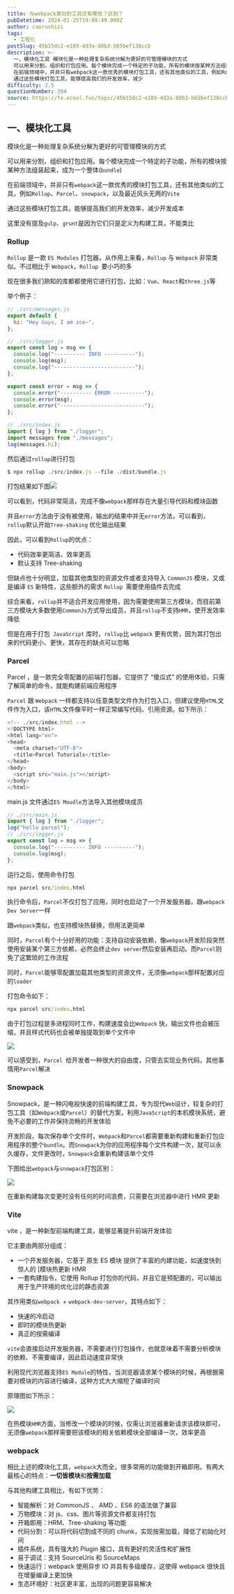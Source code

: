 ```yaml
---
title: 与webpack类似的工具还有哪些？区别？
pubDatetime: 2024-01-25T19:08:49.000Z
author: caorushizi
tags:
  - 工程化
postSlug: 45b15dc2-e189-4d3a-80b3-b65bef138ccb
description: >-
  一、模块化工具 模块化是一种处理复杂系统分解为更好的可管理模块的方式
  可以用来分割，组织和打包应用。每个模块完成一个特定的子功能，所有的模块按某种方法组装起来，成为一个整体(bundle)
  在前端领域中，并非只有webpack这一款优秀的模块打包工具，还有其他类似的工具，例如Rollup、Parcel、snowpack，以及最近风头无两的Vite
  通过这些模块打包工具，能够提高我们的开发效率，减少
difficulty: 2.5
questionNumber: 394
source: https://fe.ecool.fun/topic/45b15dc2-e189-4d3a-80b3-b65bef138ccb
---
```


## 一、模块化工具

模块化是一种处理复杂系统分解为更好的可管理模块的方式

可以用来分割，组织和打包应用。每个模块完成一个特定的子功能，所有的模块按某种方法组装起来，成为一个整体(`bundle`)

在前端领域中，并非只有`webpack`这一款优秀的模块打包工具，还有其他类似的工具，例如`Rollup`、`Parcel`、`snowpack`，以及最近风头无两的`Vite`

通过这些模块打包工具，能够提高我们的开发效率，减少开发成本

这里没有提及`gulp`、`grunt`是因为它们只是定义为构建工具，不能类比

### Rollup

`Rollup` 是一款 `ES Modules` 打包器，从作用上来看，`Rollup` 与 `Webpack` 非常类似。不过相比于 `Webpack`，`Rollup `要小巧的多

现在很多我们熟知的库都都使用它进行打包，比如：`Vue`、`React`和`three.js`等

举个例子：

```js
// ./src/messages.js
export default {
  hi: "Hey Guys, I am zce~",
};

// ./src/logger.js
export const log = msg => {
  console.log("---------- INFO ----------");
  console.log(msg);
  console.log("--------------------------");
};

export const error = msg => {
  console.error("---------- ERROR ----------");
  console.error(msg);
  console.error("---------------------------");
};

// ./src/index.js
import { log } from "./logger";
import messages from "./messages";
log(messages.hi);
```

然后通过`rollup`进行打包

```js
$ npx rollup ./src/index.js --file ./dist/bundle.js
```

打包结果如下图![](https://static.ecool.fun//article/5cc53952-b3c0-4552-a5b1-245f189f5e67.png)

可以看到，代码非常简洁，完成不像`webpack`那样存在大量引导代码和模块函数

并且`error`方法由于没有被使用，输出的结果中并无`error`方法，可以看到，`rollup`默认开始`Tree-shaking` 优化输出结果

因此，可以看到`Rollup`的优点：

- 代码效率更简洁、效率更高
- 默认支持 Tree-shaking

但缺点也十分明显，加载其他类型的资源文件或者支持导入 `CommonJS` 模块，又或是编译 `ES` 新特性，这些额外的需求 `Rollup `需要使用插件去完成

综合来看，`rollup`并不适合开发应用使用，因为需要使用第三方模块，而目前第三方模块大多数使用`CommonJs`方式导出成员，并且`rollup`不支持`HMR`，使开发效率降低

但是在用于打包` JavaScript` 库时，`rollup`比 `webpack` 更有优势，因为其打包出来的代码更小、更快，其存在的缺点可以忽略

### Parcel

Parcel ，是一款完全零配置的前端打包器，它提供了 “傻瓜式” 的使用体验，只需了解简单的命令，就能构建前端应用程序

`Parcel` 跟 `Webpack` 一样都支持以任意类型文件作为打包入口，但建议使用`HTML`文件作为入口，该`HTML`文件像平时一样正常编写代码、引用资源。如下所示：

```js
<!-- ./src/index.html -->
<!DOCTYPE html>
<html lang="en">
<head>
  <meta charset="UTF-8">
  <title>Parcel Tutorials</title>
</head>
<body>
  <script src="main.js"></script>
</body>
</html>
```

main.js 文件通过`ES Moudle`方法导入其他模块成员

```js
// ./src/main.js
import { log } from "./logger";
log("hello parcel");
// ./src/logger.js
export const log = msg => {
  console.log("---------- INFO ----------");
  console.log(msg);
};
```

运行之后，使用命令打包

```cmd
npx parcel src/index.html
```

执行命令后，`Parcel`不仅打包了应用，同时也启动了一个开发服务器，跟`webpack Dev Server`一样

跟`webpack`类似，也支持模块热替换，但用法更简单

同时，`Parcel`有个十分好用的功能：支持自动安装依赖，像`webpack`开发阶段突然使用安装某个第三方依赖，必然会终止`dev server`然后安装再启动。而`Parcel`则免了这繁琐的工作流程

同时，`Parcel`能够零配置加载其他类型的资源文件，无须像`webpack`那样配置对应的`loader`

打包命令如下：

```cmd
npx parcel src/index.html
```

由于打包过程是多进程同时工作，构建速度会比`Webpack` 快，输出文件也会被压缩，并且样式代码也会被单独提取到单个文件中

![](https://static.ecool.fun//article/8e3bf068-bb5d-4c96-a9f8-6b65ec7d7594.png)

可以感受到，`Parcel `给开发者一种很大的自由度，只管去实现业务代码，其他事情用`Parcel`解决

### Snowpack

Snowpack，是一种闪电般快速的前端构建工具，专为现代`Web`设计，较复杂的打包工具（如`Webpack`或`Parcel`）的替代方案，利用`JavaScript`的本机模块系统，避免不必要的工作并保持流畅的开发体验

开发阶段，每次保存单个文件时，`Webpack`和`Parcel`都需要重新构建和重新打包应用程序的整个`bundle`。而`Snowpack`为你的应用程序每个文件构建一次，就可以永久缓存，文件更改时，`Snowpack`会重新构建该单个文件

下图给出`webpack`与`snowpack`打包区别：

![](https://static.ecool.fun//article/27ecf664-d9b9-4a44-b6bc-e206e5104cae.png)

在重新构建每次变更时没有任何的时间浪费，只需要在浏览器中进行 HMR 更新

### Vite

vite ，是一种新型前端构建工具，能够显著提升前端开发体验

它主要由两部分组成：

- 一个开发服务器，它基于 原生 ES 模块 提供了丰富的内建功能，如速度快到惊人的 [模块热更新 HMR
- 一套构建指令，它使用 Rollup 打包你的代码，并且它是预配置的，可以输出用于生产环境的优化过的静态资源

其作用类似`webpack `+ `webpack-dev-server`，其特点如下：

- 快速的冷启动
- 即时的模块热更新
- 真正的按需编译

`vite`会直接启动开发服务器，不需要进行打包操作，也就意味着不需要分析模块的依赖、不需要编译，因此启动速度非常快

利用现代浏览器支持`ES Module`的特性，当浏览器请求某个模块的时候，再根据需要对模块的内容进行编译，这种方式大大缩短了编译时间

原理图如下所示：

![](https://static.ecool.fun//article/9bf6eb03-0aee-437f-a8f7-fb5788b60116.png)

在热模块`HMR`方面，当修改一个模块的时候，仅需让浏览器重新请求该模块即可，无须像`webpack`那样需要把该模块的相关依赖模块全部编译一次，效率更高

### webpack

相比上述的模块化工具，`webpack`大而全，很多常用的功能做到开箱即用。有两大最核心的特点：**一切皆模块**和**按需加载**

与其他构建工具相比，有如下优势：

- 智能解析：对 CommonJS 、 AMD 、ES6 的语法做了兼容
- 万物模块：对 js、css、图片等资源文件都支持打包
- 开箱即用：HRM、Tree-shaking 等功能
- 代码分割：可以将代码切割成不同的 chunk，实现按需加载，降低了初始化时间
- 插件系统，具有强大的 Plugin 接口，具有更好的灵活性和扩展性
- 易于调试：支持 SourceUrls 和 SourceMaps
- 快速运行：webpack 使用异步 IO 并具有多级缓存，这使得 webpack 很快且在增量编译上更加快
- 生态环境好：社区更丰富，出现的问题更容易解决
